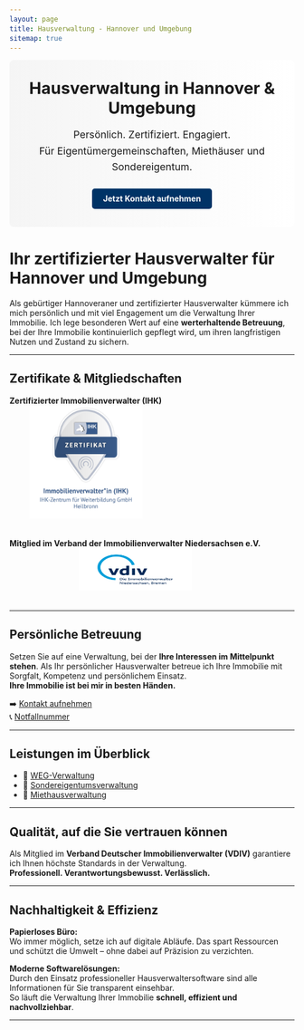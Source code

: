 ```yaml
---
layout: page
title: Hausverwaltung - Hannover und Umgebung
sitemap: true
---
```


<div style="background: linear-gradient(to right, #f5f5f5, #ffffff); padding: 2rem 1rem; margin-bottom: 2rem; border-radius: 8px; text-align: center;">
  <h1 style="margin: 0 0 1rem 0; font-size: 1.8rem;">Hausverwaltung in Hannover & Umgebung</h1>
  <p style="max-width: 700px; margin: 0 auto 1.5rem auto; font-size: 1.1rem; line-height: 1.6;">
    Persönlich. Zertifiziert. Engagiert. <br>
    Für Eigentümergemeinschaften, Miethäuser und Sondereigentum.
  </p>
  <a href="/kontakt/" style="display: inline-block; background-color: #003366; color: white; padding: 0.6rem 1.2rem; border-radius: 5px; text-decoration: none; font-weight: bold;">
    Jetzt Kontakt aufnehmen
  </a>
</div>


# Ihr zertifizierter Hausverwalter für Hannover und Umgebung

Als gebürtiger Hannoveraner und zertifizierter Hausverwalter kümmere ich mich persönlich und mit viel Engagement um die Verwaltung Ihrer Immobilie. Ich lege besonderen Wert auf eine **werterhaltende Betreuung**, bei der Ihre Immobilie kontinuierlich gepflegt wird, um ihren langfristigen Nutzen und Zustand zu sichern.

---

## Zertifikate & Mitgliedschaften

<div id="certificates_logos" style="display: flex; gap: 2rem; flex-wrap: wrap; align-items: center; margin-bottom: 2rem;">
  
<div style="text-align: center;">
  <div><strong>Zertifizierter Immobilienverwalter (IHK)</strong></div>
  <a href="https://badges.ihk-kompetenz.plus/assertion/f215ab3c-9e25-4efe-83a8-da10036371b5?id=U2FsdGVkX19lBDNHu0Cv1IgLjduX0Ui/m%209pxj/c1hfx1jaMzmEQjGfhNLWDXZfG4GEqCM/fldCq4QhMBqIaBQ==" target="_blank">
    <img src="/assets/img/nachweise-und-zertifikate/badge.png" alt="Immobilienverwalter (IHK)" class="certificate" width="200" height="200">
  </a>
</div>

<div style="text-align: center;">
  <div><strong>Mitglied im Verband der Immobilienverwalter Niedersachsen e.V.</strong></div>
  <a href="https://vdiv-niedersachsen-bremen.de/" target="_blank">
    <img src="/assets/img/vdivlogo.png" alt="Mitgliedschaft im VDIV Niedersachsen" width="200" height="75">
  </a>
</div>

</div>

---

## Persönliche Betreuung

Setzen Sie auf eine Verwaltung, bei der **Ihre Interessen im Mittelpunkt stehen**. Als Ihr persönlicher Hausverwalter betreue ich Ihre Immobilie mit Sorgfalt, Kompetenz und persönlichem Einsatz.  
**Ihre Immobilie ist bei mir in besten Händen.**

➡️ [Kontakt aufnehmen](/kontakt/)  
📞 [Notfallnummer](/notfall/)

---

## Leistungen im Überblick

- 🔹 [WEG-Verwaltung](/weg-verwaltung/)
- 🔹 [Sondereigentumsverwaltung](/sondereigentumsverwaltung/)
- 🔹 [Miethausverwaltung](/miethausverwaltung/)

---

## Qualität, auf die Sie vertrauen können

Als Mitglied im **Verband Deutscher Immobilienverwalter (VDIV)** garantiere ich Ihnen höchste Standards in der Verwaltung.  
**Professionell. Verantwortungsbewusst. Verlässlich.**

---

## Nachhaltigkeit & Effizienz

**Papierloses Büro:**  
Wo immer möglich, setze ich auf digitale Abläufe. Das spart Ressourcen und schützt die Umwelt – ohne dabei auf Präzision zu verzichten.

**Moderne Softwarelösungen:**  
Durch den Einsatz professioneller Hausverwaltersoftware sind alle Informationen für Sie transparent einsehbar.  
So läuft die Verwaltung Ihrer Immobilie **schnell, effizient und nachvollziehbar**.

---

